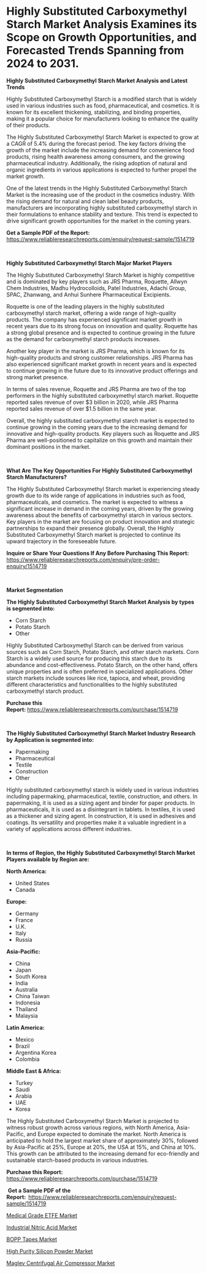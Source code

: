 <p><h1>Highly Substituted Carboxymethyl Starch Market Analysis Examines its Scope on Growth Opportunities, and Forecasted Trends Spanning from 2024 to 2031.</h1></p><p><strong>Highly Substituted Carboxymethyl Starch Market Analysis and Latest Trends</strong></p>
<p><p>Highly Substituted Carboxymethyl Starch is a modified starch that is widely used in various industries such as food, pharmaceutical, and cosmetics. It is known for its excellent thickening, stabilizing, and binding properties, making it a popular choice for manufacturers looking to enhance the quality of their products.</p><p>The Highly Substituted Carboxymethyl Starch Market is expected to grow at a CAGR of 5.4% during the forecast period. The key factors driving the growth of the market include the increasing demand for convenience food products, rising health awareness among consumers, and the growing pharmaceutical industry. Additionally, the rising adoption of natural and organic ingredients in various applications is expected to further propel the market growth.</p><p>One of the latest trends in the Highly Substituted Carboxymethyl Starch Market is the increasing use of the product in the cosmetics industry. With the rising demand for natural and clean label beauty products, manufacturers are incorporating highly substituted carboxymethyl starch in their formulations to enhance stability and texture. This trend is expected to drive significant growth opportunities for the market in the coming years.</p></p>
<p><strong>Get a Sample PDF of the Report:&nbsp;</strong> <a href="https://www.reliableresearchreports.com/enquiry/request-sample/1514719">https://www.reliableresearchreports.com/enquiry/request-sample/1514719</a></p>
<p>&nbsp;</p>
<p><strong>Highly Substituted Carboxymethyl Starch Major Market Players</strong></p>
<p><p>The Highly Substituted Carboxymethyl Starch Market is highly competitive and is dominated by key players such as JRS Pharma, Roquette, Allwyn Chem Industries, Madhu Hydrocolloids, Patel Industries, Adachi Group, SPAC, Zhanwang, and Anhui Sunhere Pharmaceutical Excipients.</p><p>Roquette is one of the leading players in the highly substituted carboxymethyl starch market, offering a wide range of high-quality products. The company has experienced significant market growth in recent years due to its strong focus on innovation and quality. Roquette has a strong global presence and is expected to continue growing in the future as the demand for carboxymethyl starch products increases.</p><p>Another key player in the market is JRS Pharma, which is known for its high-quality products and strong customer relationships. JRS Pharma has also experienced significant market growth in recent years and is expected to continue growing in the future due to its innovative product offerings and strong market presence.</p><p>In terms of sales revenue, Roquette and JRS Pharma are two of the top performers in the highly substituted carboxymethyl starch market. Roquette reported sales revenue of over $3 billion in 2020, while JRS Pharma reported sales revenue of over $1.5 billion in the same year.</p><p>Overall, the highly substituted carboxymethyl starch market is expected to continue growing in the coming years due to the increasing demand for innovative and high-quality products. Key players such as Roquette and JRS Pharma are well-positioned to capitalize on this growth and maintain their dominant positions in the market.</p></p>
<p>&nbsp;</p>
<p><strong>What Are The Key Opportunities For Highly Substituted Carboxymethyl Starch Manufacturers?</strong></p>
<p><p>The Highly Substituted Carboxymethyl Starch market is experiencing steady growth due to its wide range of applications in industries such as food, pharmaceuticals, and cosmetics. The market is expected to witness a significant increase in demand in the coming years, driven by the growing awareness about the benefits of carboxymethyl starch in various sectors. Key players in the market are focusing on product innovation and strategic partnerships to expand their presence globally. Overall, the Highly Substituted Carboxymethyl Starch market is projected to continue its upward trajectory in the foreseeable future.</p></p>
<p><strong>Inquire or Share Your Questions If Any Before Purchasing This Report:</strong> <a href="https://www.reliableresearchreports.com/enquiry/pre-order-enquiry/1514719">https://www.reliableresearchreports.com/enquiry/pre-order-enquiry/1514719</a></p>
<p>&nbsp;</p>
<p><strong>Market Segmentation</strong></p>
<p><strong>The Highly Substituted Carboxymethyl Starch Market Analysis by types is segmented into:</strong></p>
<p><ul><li>Corn Starch</li><li>Potato Starch</li><li>Other</li></ul></p>
<p><p>Highly Substituted Carboxymethyl Starch can be derived from various sources such as Corn Starch, Potato Starch, and other starch markets. Corn Starch is a widely used source for producing this starch due to its abundance and cost-effectiveness. Potato Starch, on the other hand, offers unique properties and is often preferred in specialized applications. Other starch markets include sources like rice, tapioca, and wheat, providing different characteristics and functionalities to the highly substituted carboxymethyl starch product.</p></p>
<p><strong>Purchase this Report:&nbsp;</strong><a href="https://www.reliableresearchreports.com/purchase/1514719">https://www.reliableresearchreports.com/purchase/1514719</a></p>
<p>&nbsp;</p>
<p><strong>The Highly Substituted Carboxymethyl Starch Market Industry Research by Application is segmented into:</strong></p>
<p><ul><li>Papermaking</li><li>Pharmaceutical</li><li>Textile</li><li>Construction</li><li>Other</li></ul></p>
<p><p>Highly substituted carboxymethyl starch is widely used in various industries including papermaking, pharmaceutical, textile, construction, and others. In papermaking, it is used as a sizing agent and binder for paper products. In pharmaceuticals, it is used as a disintegrant in tablets. In textiles, it is used as a thickener and sizing agent. In construction, it is used in adhesives and coatings. Its versatility and properties make it a valuable ingredient in a variety of applications across different industries.</p></p>
<p>&nbsp;</p>
<p><strong>In terms of Region, the Highly Substituted Carboxymethyl Starch Market Players available by Region are:</strong></p>
<p>
    <p> <strong> North America: </strong>
        <ul>
            <li>United States</li>
            <li>Canada</li>
        </ul>
        </p> 
    <p> <strong> Europe: </strong>
        <ul>
            <li>Germany</li>
            <li>France</li>
            <li>U.K.</li>
            <li>Italy</li>
            <li>Russia</li>
        </ul>
        </p> 
    <p> <strong> Asia-Pacific: </strong>
        <ul>
            <li>China</li>
            <li>Japan</li>
            <li>South Korea</li>
            <li>India</li>
            <li>Australia</li>
            <li>China Taiwan</li>
            <li>Indonesia</li>
            <li>Thailand</li>
            <li>Malaysia</li>
        </ul>
        </p> 
    <p> <strong> Latin America: </strong>
        <ul>
            <li>Mexico</li>
            <li>Brazil</li>
            <li>Argentina Korea</li>
            <li>Colombia</li>
        </ul>
        </p> 
    <p> <strong> Middle East & Africa: </strong>
        <ul>
            <li>Turkey</li>
            <li>Saudi</li>
            <li>Arabia</li>
            <li>UAE</li>
            <li>Korea</li>
        </ul>
    </p>
    </p>
<p><p>The Highly Substituted Carboxymethyl Starch Market is projected to witness robust growth across various regions, with North America, Asia-Pacific, and Europe expected to dominate the market. North America is anticipated to hold the largest market share of approximately 30%, followed by Asia-Pacific at 25%, Europe at 20%, the USA at 15%, and China at 10%. This growth can be attributed to the increasing demand for eco-friendly and sustainable starch-based products in various industries.</p></p>
<p><strong>Purchase this Report: </strong><a href="https://www.reliableresearchreports.com/purchase/1514719">https://www.reliableresearchreports.com/purchase/1514719</a></p>
<p>&nbsp;<strong>Get a Sample PDF of the Report:&nbsp;&nbsp;</strong><a href="https://www.reliableresearchreports.com/enquiry/request-sample/1514719">https://www.reliableresearchreports.com/enquiry/request-sample/1514719</a></p>
<p><strong></strong></p>
<p><p><a href="https://github.com/brentleyjimmiealvaradoz4l1rea/Market-Research-Report-List-1/blob/main/medical-grade-etfe-market.md">Medical Grade ETFE Market</a></p><p><a href="https://view.publitas.com/reportprime-1/industrial-nitric-acid-market-size-reflecting-a-forecast-till-2031-market-by-type-by-application-and-by-geography/">Industrial Nitric Acid Market</a></p><p><a href="https://view.publitas.com/reportprime-1/global-bopp-tapes-market-by-types-applications-and-major-players-with-regional-growth-rate-analysis-and-development-situation-from-2024-to-2031/">BOPP Tapes Market</a></p><p><a href="https://faithful-glue-af3.notion.site/High-Purity-Silicon-Powder-Market-Size-Market-Trends-and-Growth-Outlook-forecasted-for-period-from-4898d5f339564ec2a07958b8c10ea205">High Purity Silicon Powder Market</a></p><p><a href="https://github.com/eeaveuhhh/Market-Research-Report-List-1/blob/main/maglev-centrifugal-air-compressor-market.md">Maglev Centrifugal Air Compressor Market</a></p></p>